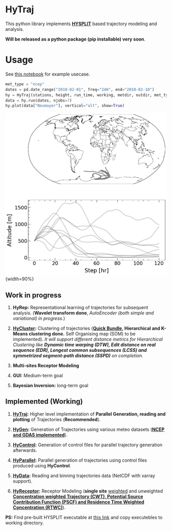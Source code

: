 # HyTraj

This python library implements [**HYSPLIT**](https://www.arl.noaa.gov/hysplit/hysplit/) based trajectory modeling and analysis. 

**Will be released as a python package (pip installable) very soon**.

# Usage

See [this notebook](example3.ipynb) for example usecase.

```python
met_type = "ncep"
dates = pd.date_range("2010-02-01", freq="24H", end="2010-02-10")
hy = HyTraj(stations, height, run_time, working, metdir, outdir, met_type)
data = hy.run(dates, njobs=7)
hy.plot(data["Neumayer"], vertical="alt", show=True)
```

![Example Trajectories](ex.png){width=90%}

## Work in progress

1. **HyRep:** Representational learning of trajectories for subsequent analysis. (**Wavelet transform done**, *AutoEncoder  (both simple and variational) in progress*.)

2. **[HyCluster](./hytraj/hycluster.py):** Clustering of trajectories (**[Quick Bundle](./hytraj/quick.py), Hierarchical and K-Means clustering done.** Self Organising map (SOM) to be implemented). *It will support different distance metrics for Hierarchical Clustering like **Dynamic time warping (DTW), Edit distance on real sequence (EDR), Longest common subsequences (LCSS) and symmetrized segment-path distance (SSPD)** on completion.*

3. **Multi-sites Receptor Modeling**

4. **GUI:** Medium-term goal 

5. **Bayesian Inversion:** long-term goal

## Implemented (Working)

1. **[HyTraj](./hytraj/__init__.py):** Higher level implementation of **Parallel Generation, reading and plotting** of Trajectories (**Recommended**).

2. **[HyGen](./hytraj/hygen.py):** Generation of Trajectories using various meteo datasets (**[NCEP and GDAS implemented](https://ready.arl.noaa.gov/archives.php)**).

3. **[HyControl](./hytraj/hygen.py):** Generation of control files for parallel trajectory generation afterwards. 

4. **[HyParallel](./hytraj/hygen.py):** Parallel generation of trajectories using control files produced using **HyControl**.

5. **[HyData](./hytraj/hyread.py):** Reading and binning trajectories data (NetCDF with xarray support).

6. **[HyReceptor](./hytraj/hymodel.py):** Receptor Modeling (**single site** [weighted](https://www.sciencedirect.com/science/article/abs/pii/S1352231017303898?via%3Dihub) and unweighted **[Concentration weighted Trajectory (CWT), Potential Source Contribution Function (PSCF) and Residence Time Weighted Concentration (RTWC)](https://www.sciencedirect.com/science/article/abs/pii/S1352231002008865?via%3Dihub)**).


**PS:** Find pre-built HYSPLIT executable at [this link](https://github.com/rich-iannone/splitr/tree/master/extras/) and copy executebles to working directory.
